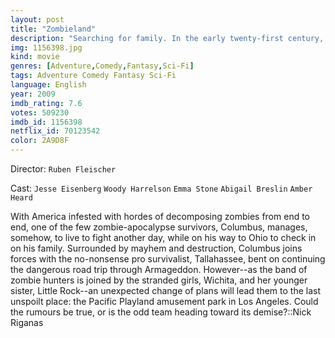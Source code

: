 ```yaml
---
layout: post
title: "Zombieland"
description: "Searching for family. In the early twenty-first century, zombies have taken over America. A shy and inexperienced college student in Texas has survived by following his 30 rules: such as look in the back seat, double-tap, avoid public restrooms. He decides to travel to Ohio to see if his parents are alive. He gets a ride with a boisterous zombie-hating good-old boy headed for Florida, and soon they confront a young woman whose sister has been bitte.."
img: 1156398.jpg
kind: movie
genres: [Adventure,Comedy,Fantasy,Sci-Fi]
tags: Adventure Comedy Fantasy Sci-Fi 
language: English
year: 2009
imdb_rating: 7.6
votes: 509230
imdb_id: 1156398
netflix_id: 70123542
color: 2A9D8F
---
```

Director: `Ruben Fleischer`  

Cast: `Jesse Eisenberg` `Woody Harrelson` `Emma Stone` `Abigail Breslin` `Amber Heard` 

With America infested with hordes of decomposing zombies from end to end, one of the few zombie-apocalypse survivors, Columbus, manages, somehow, to live to fight another day, while on his way to Ohio to check in on his family. Surrounded by mayhem and destruction, Columbus joins forces with the no-nonsense pro survivalist, Tallahassee, bent on continuing the dangerous road trip through Armageddon. However--as the band of zombie hunters is joined by the stranded girls, Wichita, and her younger sister, Little Rock--an unexpected change of plans will lead them to the last unspoilt place: the Pacific Playland amusement park in Los Angeles. Could the rumours be true, or is the odd team heading toward its demise?::Nick Riganas